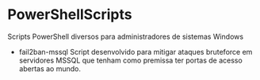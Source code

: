 # PowerShellScripts
Scripts PowerShell diversos para administradores de sistemas Windows

- fail2ban-mssql
Script desenvolvido para mitigar ataques bruteforce em servidores MSSQL que tenham como premissa ter portas de acesso abertas ao mundo.
